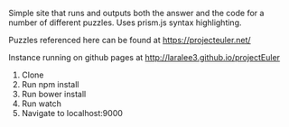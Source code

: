 Simple site that runs and outputs both the answer and the code for a number of different puzzles. Uses prism.js syntax highlighting.

Puzzles referenced here can be found at https://projecteuler.net/

Instance running on github pages at http://laralee3.github.io/projectEuler

1. Clone
2. Run npm install
3. Run bower install
4. Run watch
5. Navigate to localhost:9000
